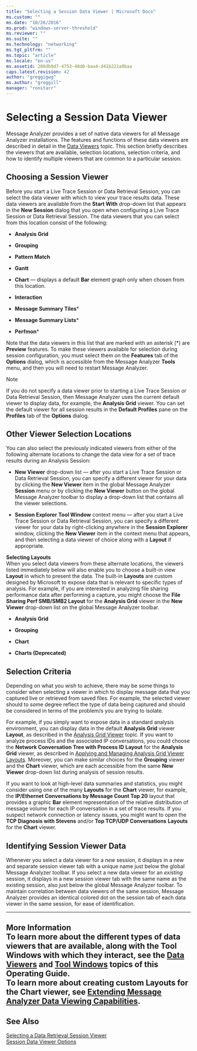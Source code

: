 ```yaml
---
title: "Selecting a Session Data Viewer | Microsoft Docs"
ms.custom: ""
ms.date: "10/26/2016"
ms.prod: "windows-server-threshold"
ms.reviewer: ""
ms.suite: ""
ms.technology: "networking"
ms.tgt_pltfrm: ""
ms.topic: "article"
ms.locale: "en-us"
ms.assetid: 286db9d7-4753-40d0-baa4-d41b221a9baa
caps.latest.revision: 42
author: "greggigwg"
ms.author: "greggill"
manager: "ronstarr"
---
```

# Selecting a Session Data Viewer
Message Analyzer provides a set of native data viewers for all Message Analyzer installations. The features and functions of these data viewers are described in detail in the [Data Viewers](data-viewers.md) topic. This section  briefly describes the viewers that are available, selection locations, selection criteria, and how to identify multiple viewers that are common to a particular session.  
  
## Choosing a Session Viewer  
 Before you start a Live Trace Session or Data Retrieval Session, you can select the data viewer with which to view your trace results data. These data viewers are available from the **Start With** drop-down list that appears in the **New Session** dialog that you open when configuring a Live Trace Session or Data Retrieval Session. The data viewers that you can select from this location consist of the following:  
  
-   **Analysis Grid**  
  
-   **Grouping**  
  
-   **Pattern Match**  
  
-   **Gantt**  
  
-   **Chart** — displays a default **Bar** element graph only when chosen from this location.  
  
-   **Interaction**  
  
-   **Message Summary Tiles***  
  
-   **Message Summary Lists***  
  
-   **Perfmon***  
  
 Note that the data viewers in this list that are marked with an asterisk (\*) are **Preview** features. To make these viewers available for selection during session configuration, you must select them on the **Features** tab of the **Options** dialog, which is accessible from the Message Analyzer **Tools** menu, and then you will need to restart Message Analyzer.  
  
> [!NOTE]
>  If you do not specify a data viewer prior to starting a Live Trace Session or Data Retrieval Session, then Message Analyzer uses the current default viewer to display data, for example, the **Analysis Grid** viewer. You can set the default viewer for all session results in the **Default Profiles** pane on the **Profiles** tab of the **Options** dialog.  
  
## Other Viewer Selection Locations  
 You can also select the previously indicated viewers from either of the following alternate locations to change the data view for a set of trace results during an Analysis Session:  
  
-   **New Viewer** drop-down list — after you start a Live Trace Session or Data Retrieval Session, you can specify a different viewer for your data by clicking the **New Viewer** item in the global Message Analyzer **Session** menu or by clicking the **New Viewer** button on the global Message Analyzer toolbar to display a drop-down list that contains all the viewer selections.  
  
-   **Session Explorer** **Tool Window** context menu — after you start a Live Trace Session or Data Retrieval Session, you can specify a different viewer for your data by right-clicking anywhere in the **Session Explorer** window, clicking the **New Viewer** item in the context menu that appears, and then selecting a data viewer of choice along with a **Layout** if appropriate.  
  
 **Selecting Layouts**   
When you select data viewers from these alternate locations, the viewers listed immediately below will also enable you to choose a built-in view **Layout** in which to present the data. The built-in **Layouts** are custom designed by Microsoft to expose data that is relevant to specific types of analysis. For example, if you are interested in analyzing file sharing performance data after performing a capture, you might choose the **File Sharing Perf SMB/SMB2 Layout** for the **Analysis Grid** viewer in the **New Viewer** drop-down list on the global Message Analyzer toolbar.  
  
-   **Analysis Grid**  
  
-   **Grouping**  
  
-   **Chart**  
  
-   **Charts (Deprecated)**  
  
## Selection Criteria  
 Depending on what you wish to achieve, there may be some things to consider when selecting a viewer in which to display message data that you captured live or retrieved from saved files. For example, the selected viewer should to some degree reflect the type of data being captured and should be considered in terms of the problem/s you are trying to isolate.  
  
 For example, if you simply want to expose data in a standard analysis environment, you can display data in the default **Analysis Grid** viewer **Layout**, as described in the [Analysis Grid Viewer](analysis-grid-viewer.md) topic. If you want to analyze process IDs and the associated IP conversations, you could choose the **Network Conversation Tree with Process ID** **Layout** for the **Analysis Grid** viewer, as described in [Applying and Managing Analysis Grid Viewer Layouts](applying-and-managing-analysis-grid-viewer-layouts.md). Moreover, you can make similar choices for the **Grouping** viewer and the **Chart** viewer, which are each accessible from the same **New Viewer** drop-down list during analysis of session results.  
  
 If you want to look at high-level data summaries and statistics, you might consider using one of the many **Layouts** for the **Chart** viewer, for example, the **IP/Ethernet Conversations by Message Count Top 20** layout that provides a graphic **Bar** element representation of the relative distribution of message volume for each IP conversation in  a set of trace results. If you suspect network connection or latency issues, you might want to open the **TCP Diagnosis with Stevens** and/or **Top TCP/UDP Conversations** **Layouts** for the **Chart** viewer.  
  
## Identifying Session Viewer Data  
 Whenever you select a data viewer for a *new* session, it displays in a new and separate session viewer tab with a unique name just below the global Message Analyzer toolbar. If you select a new data viewer for an *existing* session, it displays in a new session viewer tab with the same name as the existing session, also just below the global Message Analyzer toolbar. To maintain correlation between data viewers of the same session, Message Analyzer provides an identical colored dot on the session tab of each data viewer in the same session, for ease of identification.  
  
---  
  
 **More Information**   
 **To learn more** about the different types of data viewers that are available, along with the **Tool Windows** with which they interact, see the [Data Viewers](data-viewers.md) and [Tool Windows](tool-windows.md) topics of this Operating Guide.  
**To learn more** about creating custom **Layouts** for the **Chart** viewer, see [Extending Message Analyzer Data Viewing Capabilities](extending-message-analyzer-data-viewing-capabilities.md).  
---  
  
## See Also  
 [Selecting a Data Retrieval Session Viewer](selecting-a-data-retrieval-session-viewer.md)   
 [Session Data Viewer Options](session-data-viewer-options.md)